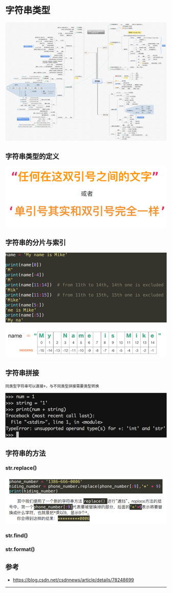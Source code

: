 # 字符串类型

![20191120_143344_80](image/20191120_143344_80.png)

## 字符串类型的定义

![1547811180661.png](image/1547811180661.png)


## 字符串的分片与索引

![1547811243752.png](image/1547811243752.png)

![1547811255761.png](image/1547811255761.png)

## 字符串拼接

```
同类型字符串可以直接+，与不同类型拼接需要类型转换
```
![1547811399511.png](image/1547811399511.png)

## 字符串的方法

### str.replace()

![1547811580926.png](image/1547811580926.png)

### str.find()

### str.format()

## 参考

* <https://blog.csdn.net/csdnnews/article/details/78248699>

---
